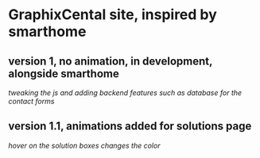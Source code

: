 # GraphixCental site, inspired by smarthome
## version 1, no animation, in development, alongside smarthome
*tweaking the js and adding backend features such as database for the contact forms*

## version 1.1, animations added for solutions page
*hover on the solution boxes changes the color*
